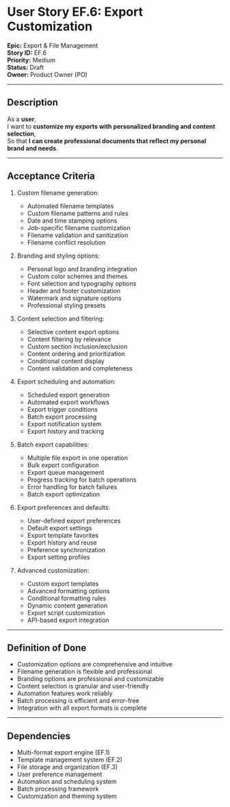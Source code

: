 # User Story EF.6: Export Customization

**Epic:** Export & File Management  
**Story ID:** EF.6  
**Priority:** Medium  
**Status:** Draft  
**Owner:** Product Owner (PO)

---

## Description

As a **user**,  
I want to **customize my exports with personalized branding and content selection**,  
So that **I can create professional documents that reflect my personal brand and needs**.

---

## Acceptance Criteria

1. Custom filename generation:
   - Automated filename templates
   - Custom filename patterns and rules
   - Date and time stamping options
   - Job-specific filename customization
   - Filename validation and sanitization
   - Filename conflict resolution

2. Branding and styling options:
   - Personal logo and branding integration
   - Custom color schemes and themes
   - Font selection and typography options
   - Header and footer customization
   - Watermark and signature options
   - Professional styling presets

3. Content selection and filtering:
   - Selective content export options
   - Content filtering by relevance
   - Custom section inclusion/exclusion
   - Content ordering and prioritization
   - Conditional content display
   - Content validation and completeness

4. Export scheduling and automation:
   - Scheduled export generation
   - Automated export workflows
   - Export trigger conditions
   - Batch export processing
   - Export notification system
   - Export history and tracking

5. Batch export capabilities:
   - Multiple file export in one operation
   - Bulk export configuration
   - Export queue management
   - Progress tracking for batch operations
   - Error handling for batch failures
   - Batch export optimization

6. Export preferences and defaults:
   - User-defined export preferences
   - Default export settings
   - Export template favorites
   - Export history and reuse
   - Preference synchronization
   - Export setting profiles

7. Advanced customization:
   - Custom export templates
   - Advanced formatting options
   - Conditional formatting rules
   - Dynamic content generation
   - Export script customization
   - API-based export integration

---

## Definition of Done

- Customization options are comprehensive and intuitive
- Filename generation is flexible and professional
- Branding options are professional and customizable
- Content selection is granular and user-friendly
- Automation features work reliably
- Batch processing is efficient and error-free
- Integration with all export formats is complete

---

## Dependencies

- Multi-format export engine (EF.1)
- Template management system (EF.2)
- File storage and organization (EF.3)
- User preference management
- Automation and scheduling system
- Batch processing framework
- Customization and theming system 